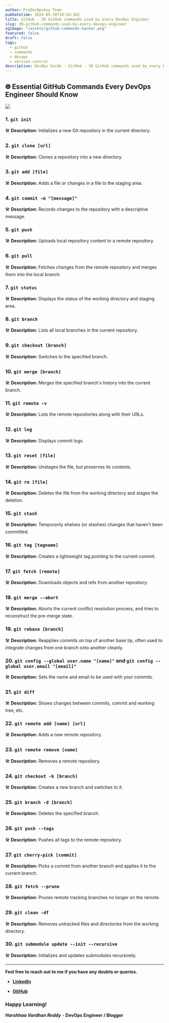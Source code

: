 ```yaml
---
author: ProDevOpsGuy Team
pubDatetime: 2024-05-28T10:50:36Z
title: GitHub - 30 GitHub commands used by every DevOps Engineer
slug: 30-github-commands-used-by-every-devops-engineer
ogImage: "/assets/github-commands-banner.png"
featured: false
draft: false
tags:
  - github
  - commands
  - devops
  - version-control
description: DevOps Guide - GitHub - 30 GitHub commands used by every DevOps Engineer
---
```


## 🌐 Essential GitHub Commands Every DevOps Engineer Should Know

![](https://imgur.com/UQmCGva.png)

### 1. `git init`

🛠️ **Description:** Initializes a new Git repository in the current directory.

### 2. `git clone [url]`

🛠️ **Description:** Clones a repository into a new directory.

### 3. `git add [file]`

🛠️ **Description:** Adds a file or changes in a file to the staging area.

### 4. `git commit -m "[message]"`

🛠️ **Description:** Records changes to the repository with a descriptive message.

### 5. `git push`

🛠️ **Description:** Uploads local repository content to a remote repository.

### 6. `git pull`

🛠️ **Description:** Fetches changes from the remote repository and merges them into the local branch.

### 7. `git status`

🛠️ **Description:** Displays the status of the working directory and staging area.

### 8. `git branch`

🛠️ **Description:** Lists all local branches in the current repository.

### 9. `git checkout [branch]`

🛠️ **Description:** Switches to the specified branch.

### 10. `git merge [branch]`

🛠️ **Description:** Merges the specified branch's history into the current branch.

### 11. `git remote -v`

🛠️ **Description:** Lists the remote repositories along with their URLs.

### 12. `git log`

🛠️ **Description:** Displays commit logs.

### 13. `git reset [file]`

🛠️ **Description:** Unstages the file, but preserves its contents.

### 14. `git rm [file]`

🛠️ **Description:** Deletes the file from the working directory and stages the deletion.

### 15. `git stash`

🛠️ **Description:** Temporarily shelves (or stashes) changes that haven't been committed.

### 16. `git tag [tagname]`

🛠️ **Description:** Creates a lightweight tag pointing to the current commit.

### 17. `git fetch [remote]`

🛠️ **Description:** Downloads objects and refs from another repository.

### 18. `git merge --abort`

🛠️ **Description:** Aborts the current conflict resolution process, and tries to reconstruct the pre-merge state.

### 19. `git rebase [branch]`

🛠️ **Description:** Reapplies commits on top of another base tip, often used to integrate changes from one branch onto another cleanly.

### 20. `git config --global user.name "[name]"` and `git config --global user.email "[email]"`

🛠️ **Description:** Sets the name and email to be used with your commits.

### 21. `git diff`

🛠️ **Description:** Shows changes between commits, commit and working tree, etc.

### 22. `git remote add [name] [url]`

🛠️ **Description:** Adds a new remote repository.

### 23. `git remote remove [name]`

🛠️ **Description:** Removes a remote repository.

### 24. `git checkout -b [branch]`

🛠️ **Description:** Creates a new branch and switches to it.

### 25. `git branch -d [branch]`

🛠️ **Description:** Deletes the specified branch.

### 26. `git push --tags`

🛠️ **Description:** Pushes all tags to the remote repository.

### 27. `git cherry-pick [commit]`

🛠️ **Description:** Picks a commit from another branch and applies it to the current branch.

### 28. `git fetch --prune`

🛠️ **Description:** Prunes remote tracking branches no longer on the remote.

### 29. `git clean -df`

🛠️ **Description:** Removes untracked files and directories from the working directory.

### 30. `git submodule update --init --recursive`

🛠️ **Description:** Initializes and updates submodules recursively.

---

**Feel free to reach out to me if you have any doubts or queries.**

- [**LinkedIn**](https://www.linkedin.com/in/harshhaa-vardhan-reddy/)

- [**GitHub**](https://github.com/NotHarshhaa/)

### Happy Learning!

**_Harshhaa Vardhan Reddy_** _\-_ **DevOps Engineer / Blogger**
